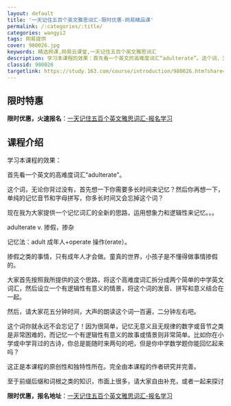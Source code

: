 ```yaml
---
layout: default
title: '一天记住五百个英文雅思词汇-限时优惠-网易精品课'
permalink: /:categories/:title/
categories: wangyi2
tags: 网易提供
cover: 980026.jpg
keywords: 精选网课,网易云课堂,一天记住五百个英文雅思词汇
description: 学习本课程的效果：首先看一个英文的高难度词汇“adulterate”。这个词，无论你背过没有，首先想一下你需要多长时间来
classid: 980026
targetlink: https://study.163.com/course/introduction/980026.htm?share=1&shareId=1025206652&utm_campaign=share&utm_medium=iphoneShare&utm_source=&utm_u=1025206652
---
```


## 限时特惠

**限时优惠，火速报名**：[一天记住五百个英文雅思词汇-报名学习](https://study.163.com/course/introduction/980026.htm?share=1&shareId=1025206652&utm_campaign=share&utm_medium=iphoneShare&utm_source=&utm_u=1025206652)

## 课程介绍

学习本课程的效果：



首先看一个英文的高难度词汇“adulterate”。



这个词，无论你背过没有，首先想一下你需要多长时间来记忆？然后你再想一下，单纯的记忆音节和字母拼写，你多长时间又会忘掉这个词？



现在我为大家提供一个记忆词汇的全新的思路，运用想象力和逻辑性来记忆。。。



adulterate            v.  掺假，掺杂

记忆法：adult 成年人+operate 操作(erate）。



掺假之类的事情，只有成年人才会做。童真的世界，小孩子是不懂得做事情掺假的。



大家首先按照我所提供的这个思路，将这个高难度词汇拆分成两个简单的中学英文词汇，然后设立一个有逻辑性有意义的情景，将这个词的发音、拼写和意义结合在一起。



然后，请大家花五分钟时间，大声的朗读这个词一百遍，二分钟左右吧。



这个词你就永远不会忘记了！因为很简单，记忆无意义且无规律的数字或音节之类是非常困难的，而记忆一个有逻辑性有意义的故事或情景则非常简单。比如你在小学或中学背过的古诗，你总是能随时来两句的吧，但是你中学数学题你能回忆起来吗？



这正是本课程的原创性和独特性所在。完全由本课程的作者研究并完善。



至于前缀后缀和词根之类的知识，市面上很多，请大家自由补充，或者一起来探讨

**限时优惠，报名地址**：[一天记住五百个英文雅思词汇-报名学习](https://study.163.com/course/introduction/980026.htm?share=1&shareId=1025206652&utm_campaign=share&utm_medium=iphoneShare&utm_source=&utm_u=1025206652)

